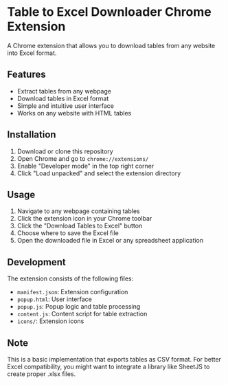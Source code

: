 # Table to Excel Downloader Chrome Extension

A Chrome extension that allows you to download tables from any website into Excel format.

## Features

- Extract tables from any webpage
- Download tables in Excel format
- Simple and intuitive user interface
- Works on any website with HTML tables

## Installation

1. Download or clone this repository
2. Open Chrome and go to `chrome://extensions/`
3. Enable "Developer mode" in the top right corner
4. Click "Load unpacked" and select the extension directory

## Usage

1. Navigate to any webpage containing tables
2. Click the extension icon in your Chrome toolbar
3. Click the "Download Tables to Excel" button
4. Choose where to save the Excel file
5. Open the downloaded file in Excel or any spreadsheet application

## Development

The extension consists of the following files:
- `manifest.json`: Extension configuration
- `popup.html`: User interface
- `popup.js`: Popup logic and table processing
- `content.js`: Content script for table extraction
- `icons/`: Extension icons

## Note

This is a basic implementation that exports tables as CSV format. For better Excel compatibility, you might want to integrate a library like SheetJS to create proper .xlsx files. 